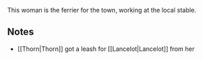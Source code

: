 This woman is the ferrier for the town, working at the local stable.

## Notes
- [[Thorn|Thorn]] got a leash for [[Lancelot|Lancelot]] from her